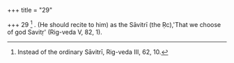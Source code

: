 +++
title = "29"

+++
29 [^13] . (He should recite to him) as the Sāvitrī (the Ṛc),'That we choose of god Savitṛ' (Rig-veda V, 82, 1).


[^13]:  Instead of the ordinary Sāvitrī, Rig-veda III, 62, 10.
